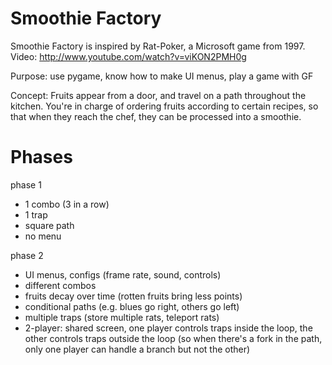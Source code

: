 Smoothie Factory
======

Smoothie Factory is inspired by Rat-Poker, a Microsoft game from 1997. Video: http://www.youtube.com/watch?v=viKON2PMH0g

Purpose: use pygame, know how to make UI menus, play a game with GF

Concept: Fruits appear from a door, and travel on a path throughout the kitchen. You're in charge of ordering fruits according to certain recipes, so that when they reach the chef, they can be processed into a smoothie.




Phases
=====

phase 1
- 1 combo (3 in a row)
- 1 trap
- square path
- no menu


phase 2
- UI menus, configs (frame rate, sound, controls)
- different combos
- fruits decay over time (rotten fruits bring less points)
- conditional paths (e.g. blues go right, others go left)
- multiple traps (store multiple rats, teleport rats)
- 2-player: shared screen, one player controls traps inside the loop, the other controls traps outside the loop (so when there's a fork in the path, only one player can handle a branch but not the other)
